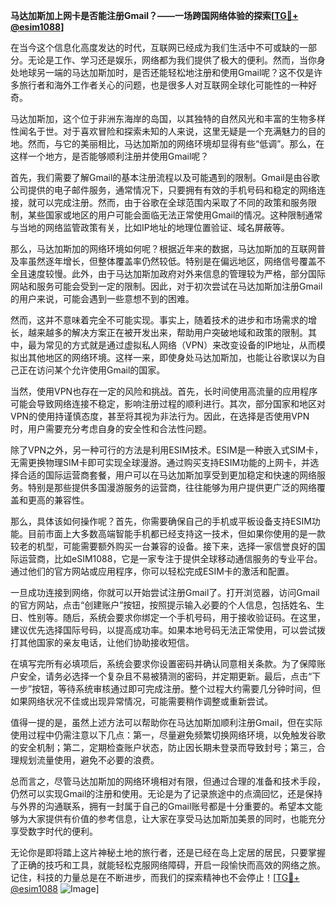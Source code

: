 **马达加斯加上网卡是否能注册Gmail？——一场跨国网络体验的探索[[TG💪+ @esim1088](https://t.me/s/esim1088)]**

在当今这个信息化高度发达的时代，互联网已经成为我们生活中不可或缺的一部分。无论是工作、学习还是娱乐，网络都为我们提供了极大的便利。然而，当你身处地球另一端的马达加斯加时，是否还能轻松地注册和使用Gmail呢？这不仅是许多旅行者和海外工作者关心的问题，也是很多人对互联网全球化可能性的一种好奇。

马达加斯加，这个位于非洲东海岸的岛国，以其独特的自然风光和丰富的生物多样性闻名于世。对于喜欢冒险和探索未知的人来说，这里无疑是一个充满魅力的目的地。然而，与它的美丽相比，马达加斯加的网络环境却显得有些“低调”。那么，在这样一个地方，是否能够顺利注册并使用Gmail呢？

首先，我们需要了解Gmail的基本注册流程以及可能遇到的限制。Gmail是由谷歌公司提供的电子邮件服务，通常情况下，只要拥有有效的手机号码和稳定的网络连接，就可以完成注册。然而，由于谷歌在全球范围内采取了不同的政策和服务限制，某些国家或地区的用户可能会面临无法正常使用Gmail的情况。这种限制通常与当地的网络监管政策有关，比如IP地址的地理位置验证、域名屏蔽等。

那么，马达加斯加的网络环境如何呢？根据近年来的数据，马达加斯加的互联网普及率虽然逐年增长，但整体覆盖率仍然较低。特别是在偏远地区，网络信号覆盖不全且速度较慢。此外，由于马达加斯加政府对外来信息的管理较为严格，部分国际网站和服务可能会受到一定的限制。因此，对于初次尝试在马达加斯加注册Gmail的用户来说，可能会遇到一些意想不到的困难。

然而，这并不意味着完全不可能实现。事实上，随着技术的进步和市场需求的增长，越来越多的解决方案正在被开发出来，帮助用户突破地域和政策的限制。其中，最为常见的方式就是通过虚拟私人网络（VPN）来改变设备的IP地址，从而模拟出其他地区的网络环境。这样一来，即使身处马达加斯加，也能让谷歌误以为自己正在访问某个允许使用Gmail的国家。

当然，使用VPN也存在一定的风险和挑战。首先，长时间使用高流量的应用程序可能会导致网络连接不稳定，影响注册过程的顺利进行。其次，部分国家和地区对VPN的使用持谨慎态度，甚至将其视为非法行为。因此，在选择是否使用VPN时，用户需要充分考虑自身的安全性和合法性问题。

除了VPN之外，另一种可行的方法是利用ESIM技术。ESIM是一种嵌入式SIM卡，无需更换物理SIM卡即可实现全球漫游。通过购买支持ESIM功能的上网卡，并选择合适的国际运营商套餐，用户可以在马达加斯加享受到更加稳定和快速的网络服务。特别是那些提供多国漫游服务的运营商，往往能够为用户提供更广泛的网络覆盖和更高的兼容性。

那么，具体该如何操作呢？首先，你需要确保自己的手机或平板设备支持ESIM功能。目前市面上大多数高端智能手机都已经支持这一技术，但如果你使用的是一款较老的机型，可能需要额外购买一台兼容的设备。接下来，选择一家信誉良好的国际运营商，比如eSIM1088，它是一家专注于提供全球移动通信服务的专业平台。通过他们的官方网站或应用程序，你可以轻松完成ESIM卡的激活和配置。

一旦成功连接到网络，你就可以开始尝试注册Gmail了。打开浏览器，访问Gmail的官方网站，点击“创建账户”按钮，按照提示输入必要的个人信息，包括姓名、生日、性别等。随后，系统会要求你绑定一个手机号码，用于接收验证码。在这里，建议优先选择国际号码，以提高成功率。如果本地号码无法正常使用，可以尝试拨打其他国家的亲友电话，让他们协助接收短信。

在填写完所有必填项后，系统会要求你设置密码并确认同意相关条款。为了保障账户安全，请务必选择一个复杂且不易被猜测的密码，并定期更新。最后，点击“下一步”按钮，等待系统审核通过即可完成注册。整个过程大约需要几分钟时间，但如果网络状况不佳或出现异常情况，可能需要稍作调整或重新尝试。

值得一提的是，虽然上述方法可以帮助你在马达加斯加顺利注册Gmail，但在实际使用过程中仍需注意以下几点：第一，尽量避免频繁切换网络环境，以免触发谷歌的安全机制；第二，定期检查账户状态，防止因长期未登录而导致封号；第三，合理规划流量使用，避免不必要的浪费。

总而言之，尽管马达加斯加的网络环境相对有限，但通过合理的准备和技术手段，仍然可以实现Gmail的注册和使用。无论是为了记录旅途中的点滴回忆，还是保持与外界的沟通联系，拥有一封属于自己的Gmail账号都是十分重要的。希望本文能够为大家提供有价值的参考信息，让大家在享受马达加斯加美景的同时，也能充分享受数字时代的便利。

无论你是即将踏上这片神秘土地的旅行者，还是已经在岛上定居的居民，只要掌握了正确的技巧和工具，就能轻松克服网络障碍，开启一段愉快而高效的网络之旅。记住，科技的力量总是在不断进步，而我们的探索精神也不会停止！[[TG💪+ @esim1088](https://t.me/s/esim1088) ![Image](https://i.postimg.cc/4NQfJmqS/Snipaste-2025-05-13-00-14-12.png)]